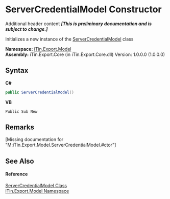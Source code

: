 # ServerCredentialModel Constructor 
Additional header content _**\[This is preliminary documentation and is subject to change.\]**_

Initializes a new instance of the <a href="dea2e3fd-11a3-504d-946d-09298fce08d6">ServerCredentialModel</a> class

**Namespace:**&nbsp;<a href="ef57ffcc-e95e-b212-5a46-9aa6f5a3511f">iTin.Export.Model</a><br />**Assembly:**&nbsp;iTin.Export.Core (in iTin.Export.Core.dll) Version: 1.0.0.0 (1.0.0.0)

## Syntax

**C#**<br />
``` C#
public ServerCredentialModel()
```

**VB**<br />
``` VB
Public Sub New
```


## Remarks
\[Missing <remarks> documentation for "M:iTin.Export.Model.ServerCredentialModel.#ctor"\]

## See Also


#### Reference
<a href="dea2e3fd-11a3-504d-946d-09298fce08d6">ServerCredentialModel Class</a><br /><a href="ef57ffcc-e95e-b212-5a46-9aa6f5a3511f">iTin.Export.Model Namespace</a><br />